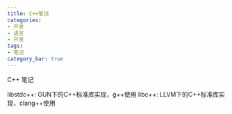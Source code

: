 ```yaml
---
title: C++笔记
categories:
- 开发
- 语言
- 开发
tags:
- 笔记
category_bar: true
---
```

C++ 笔记
<!-- more -->
libstdc++: GUN下的C++标准库实现，g++使用
libc++: LLVM下的C++标准库实现，clang++使用

